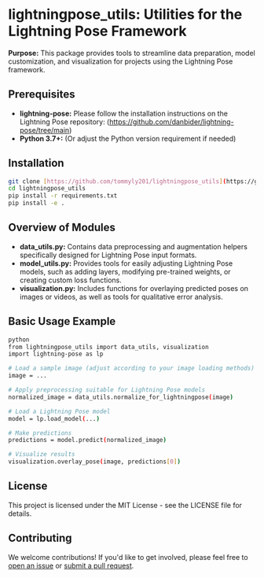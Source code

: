 # lightningpose_utils: Utilities for the Lightning Pose Framework

**Purpose:** This package provides tools to streamline data preparation, model customization, and visualization for projects using the Lightning Pose framework.

## Prerequisites

* **lightning-pose:** Please follow the installation instructions on the Lightning Pose repository: (https://github.com/danbider/lightning-pose/tree/main)
* **Python 3.7+:** (Or adjust the Python version requirement if needed)

## Installation

```bash
git clone [https://github.com/tommyly201/lightningpose_utils](https://github.com/tommyly201/lightningpose_utils)
cd lightningpose_utils
pip install -r requirements.txt 
pip install -e . 
```

## Overview of Modules

* **data_utils.py:** Contains data preprocessing and augmentation helpers specifically designed for Lightning Pose input formats.
* **model_utils.py:** Provides tools for easily adjusting Lightning Pose models, such as adding layers, modifying pre-trained weights, or creating custom loss functions.
* **visualization.py:** Includes functions for overlaying predicted poses on images or videos, as well as tools for qualitative error analysis.

## Basic Usage Example
```bash
python
from lightningpose_utils import data_utils, visualization
import lightning-pose as lp

# Load a sample image (adjust according to your image loading methods)
image = ... 

# Apply preprocessing suitable for Lightning Pose models
normalized_image = data_utils.normalize_for_lightningpose(image)

# Load a Lightning Pose model 
model = lp.load_model(...)

# Make predictions
predictions = model.predict(normalized_image)

# Visualize results
visualization.overlay_pose(image, predictions[0]) 
```

## License

This project is licensed under the MIT License - see the LICENSE file for details.

## Contributing 

We welcome contributions! If you'd like to get involved, please feel free to [open an issue](https://docs.github.com/en/issues/tracking-your-work-with-issues/about-issues) or [submit a pull request](https://docs.github.com/articles/creating-a-pull-request). 

